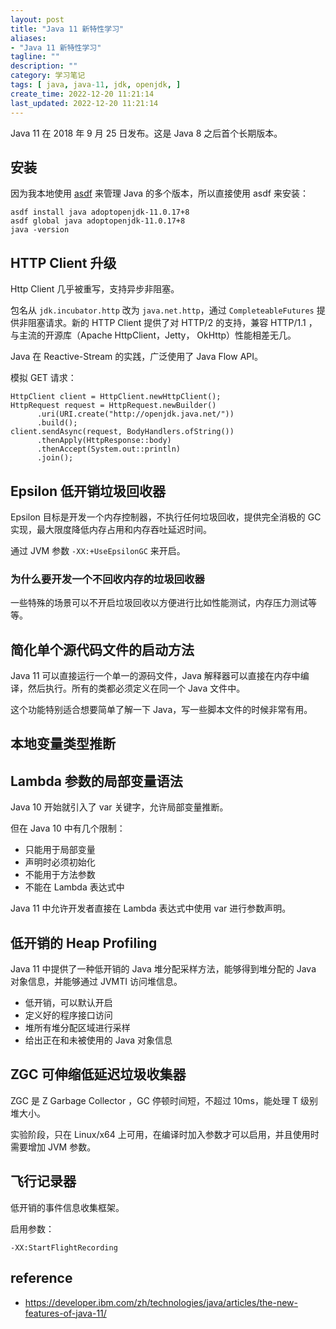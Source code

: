 ```yaml
---
layout: post
title: "Java 11 新特性学习"
aliases:
- "Java 11 新特性学习"
tagline: ""
description: ""
category: 学习笔记
tags: [ java, java-11, jdk, openjdk, ]
create_time: 2022-12-20 11:21:14
last_updated: 2022-12-20 11:21:14
---
```


Java 11 在 2018 年 9 月 25 日发布。这是 Java 8 之后首个长期版本。

## 安装
因为我本地使用 [asdf](/post/2020/04/asdf-vm-manage-multiple-language.html) 来管理 Java 的多个版本，所以直接使用  asdf 来安装：

```
asdf install java adoptopenjdk-11.0.17+8
asdf global java adoptopenjdk-11.0.17+8
java -version
```

## HTTP Client 升级
Http Client 几乎被重写，支持异步非阻塞。

包名从 `jdk.incubator.http` 改为 `java.net.http`，通过 `CompleteableFutures` 提供非阻塞请求。新的 HTTP Client 提供了对 HTTP/2 的支持，兼容 HTTP/1.1 ，与主流的开源库（Apache HttpClient，Jetty， OkHttp）性能相差无几。

Java 在 Reactive-Stream 的实践，广泛使用了 Java Flow API。

模拟 GET 请求：

```
HttpClient client = HttpClient.newHttpClient();
HttpRequest request = HttpRequest.newBuilder()
      .uri(URI.create("http://openjdk.java.net/"))
      .build();
client.sendAsync(request, BodyHandlers.ofString())
      .thenApply(HttpResponse::body)
      .thenAccept(System.out::println)
      .join();
```

## Epsilon 低开销垃圾回收器
Epsilon 目标是开发一个内存控制器，不执行任何垃圾回收，提供完全消极的 GC 实现，最大限度降低内存占用和内存吞吐延迟时间。

通过 JVM 参数 `-XX:+UseEpsilonGC` 来开启。

### 为什么要开发一个不回收内存的垃圾回收器

一些特殊的场景可以不开启垃圾回收以方便进行比如性能测试，内存压力测试等等。

## 简化单个源代码文件的启动方法
Java 11 可以直接运行一个单一的源码文件，Java 解释器可以直接在内存中编译，然后执行。所有的类都必须定义在同一个 Java 文件中。

这个功能特别适合想要简单了解一下 Java，写一些脚本文件的时候非常有用。

## 本地变量类型推断

## Lambda 参数的局部变量语法

Java 10 开始就引入了 var 关键字，允许局部变量推断。

但在 Java 10 中有几个限制：

- 只能用于局部变量
- 声明时必须初始化
- 不能用于方法参数
- 不能在 Lambda 表达式中

Java 11 中允许开发者直接在 Lambda 表达式中使用 var 进行参数声明。

## 低开销的 Heap Profiling

Java 11 中提供了一种低开销的 Java 堆分配采样方法，能够得到堆分配的 Java 对象信息，并能够通过 JVMTI 访问堆信息。

- 低开销，可以默认开启
- 定义好的程序接口访问
- 堆所有堆分配区域进行采样
- 给出正在和未被使用的 Java 对象信息

## ZGC 可伸缩低延迟垃圾收集器

ZGC 是 Z Garbage Collector ，GC 停顿时间短，不超过 10ms，能处理 T 级别堆大小。

实验阶段，只在 Linux/x64 上可用，在编译时加入参数才可以启用，并且使用时需要增加 JVM 参数。

## 飞行记录器
低开销的事件信息收集框架。

启用参数：

```
-XX:StartFlightRecording
```

## reference

- <https://developer.ibm.com/zh/technologies/java/articles/the-new-features-of-java-11/>
